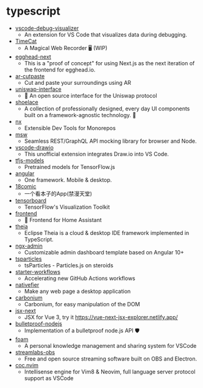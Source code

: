 # typescript
- [vscode-debug-visualizer](https://github.com/hediet/vscode-debug-visualizer)
  - An extension for VS Code that visualizes data during debugging.
- [TimeCat](https://github.com/oct16/TimeCat)
  - A Magical Web Recorder 🖥 (WIP)
- [egghead-next](https://github.com/eggheadio/egghead-next)
  - This is a "proof of concept" for using Next.js as the next iteration of the frontend for egghead.io.
- [ar-cutpaste](https://github.com/cyrildiagne/ar-cutpaste)
  - Cut and paste your surroundings using AR
- [uniswap-interface](https://github.com/Uniswap/uniswap-interface)
  - 🦄 An open source interface for the Uniswap protocol
- [shoelace](https://github.com/shoelace-style/shoelace)
  - A collection of professionally designed, every day UI components built on a framework-agnostic technology. 🥾
- [nx](https://github.com/nrwl/nx)
  - Extensible Dev Tools for Monorepos
- [msw](https://github.com/mswjs/msw)
  - Seamless REST/GraphQL API mocking library for browser and Node.
- [vscode-drawio](https://github.com/hediet/vscode-drawio)
  - This unofficial extension integrates Draw.io into VS Code.
- [tfjs-models](https://github.com/tensorflow/tfjs-models)
  - Pretrained models for TensorFlow.js
- [angular](https://github.com/angular/angular)
  - One framework. Mobile & desktop.
- [18comic](https://github.com/waifu-project/18comic)
  - 一个看本子的App(禁漫天堂)
- [tensorboard](https://github.com/tensorflow/tensorboard)
  - TensorFlow's Visualization Toolkit
- [frontend](https://github.com/home-assistant/frontend)
  - 🍭 Frontend for Home Assistant
- [theia](https://github.com/eclipse-theia/theia)
  - Eclipse Theia is a cloud & desktop IDE framework implemented in TypeScript.
- [ngx-admin](https://github.com/akveo/ngx-admin)
  - Customizable admin dashboard template based on Angular 10+
- [tsparticles](https://github.com/matteobruni/tsparticles)
  - tsParticles - Particles.js on steroids
- [starter-workflows](https://github.com/actions/starter-workflows)
  - Accelerating new GitHub Actions workflows
- [nativefier](https://github.com/jiahaog/nativefier)
  - Make any web page a desktop application
- [carbonium](https://github.com/edwinm/carbonium)
  - Carbonium, for easy manipulation of the DOM
- [jsx-next](https://github.com/vuejs/jsx-next)
  - JSX for Vue 3, try it https://vue-next-jsx-explorer.netlify.app/
- [bulletproof-nodejs](https://github.com/santiq/bulletproof-nodejs)
  - Implementation of a bulletproof node.js API 🛡️
- [foam](https://github.com/foambubble/foam)
  - A personal knowledge management and sharing system for VSCode
- [streamlabs-obs](https://github.com/stream-labs/streamlabs-obs)
  - Free and open source streaming software built on OBS and Electron.
- [coc.nvim](https://github.com/neoclide/coc.nvim)
  - Intellisense engine for Vim8 & Neovim, full language server protocol support as VSCode

